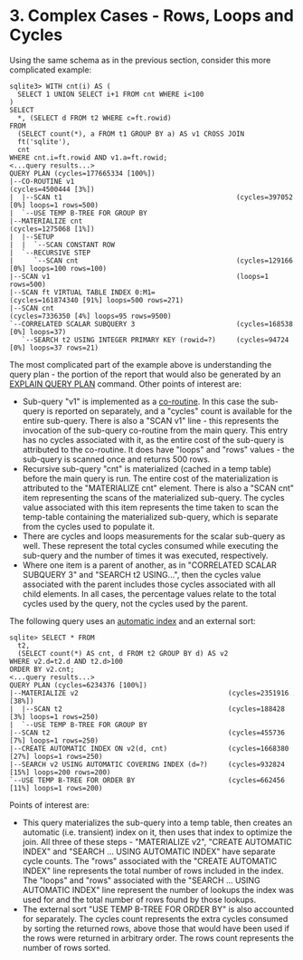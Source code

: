 # 3\. Complex Cases \- Rows, Loops and Cycles


Using the same schema as in the previous section, consider this more
complicated example:




```
sqlite3> WITH cnt(i) AS (
  SELECT 1 UNION SELECT i+1 FROM cnt WHERE i<100
)
SELECT
  *, (SELECT d FROM t2 WHERE c=ft.rowid)
FROM
  (SELECT count(*), a FROM t1 GROUP BY a) AS v1 CROSS JOIN
  ft('sqlite'),
  cnt
WHERE cnt.i=ft.rowid AND v1.a=ft.rowid;
<...query results...>
QUERY PLAN (cycles=177665334 [100%])
|--CO-ROUTINE v1                                        (cycles=4500444 [3%])
|  |--SCAN t1                                           (cycles=397052 [0%] loops=1 rows=500)
|  `--USE TEMP B-TREE FOR GROUP BY
|--MATERIALIZE cnt                                      (cycles=1275068 [1%])
|  |--SETUP
|  |  `--SCAN CONSTANT ROW
|  `--RECURSIVE STEP
|     `--SCAN cnt                                       (cycles=129166 [0%] loops=100 rows=100)
|--SCAN v1                                              (loops=1 rows=500)
|--SCAN ft VIRTUAL TABLE INDEX 0:M1=                    (cycles=161874340 [91%] loops=500 rows=271)
|--SCAN cnt                                             (cycles=7336350 [4%] loops=95 rows=9500)
`--CORRELATED SCALAR SUBQUERY 3                         (cycles=168538 [0%] loops=37)
   `--SEARCH t2 USING INTEGER PRIMARY KEY (rowid=?)     (cycles=94724 [0%] loops=37 rows=21)

```

The most complicated part of the example above is understanding the query 
plan \- the portion of the report that would also be generated by an
[EXPLAIN QUERY PLAN](eqp.html) command. Other points of interest are:



* Sub\-query "v1" is implemented as a [co\-routine](optoverview.html#coroutines).
 In this case the sub\-query is reported on separately, and a "cycles"
 count is available for the entire sub\-query. There is also a "SCAN v1"
 line \- this represents the invocation of the sub\-query co\-routine
 from the main query. This entry has no cycles associated with it, as
 the entire cost of the sub\-query is attributed to the co\-routine.
 It does have "loops" and "rows" values \- the sub\-query is scanned
 once and returns 500 rows.
* Recursive sub\-query "cnt" is materialized (cached in a temp
 table) before the main query is run. The entire cost of the materialization
 is attributed to the "MATERIALIZE cnt" element. There is also a 
 "SCAN cnt" item representing the scans of the materialized sub\-query.
 The cycles value associated with this item represents the time taken
 to scan the temp\-table containing the materialized sub\-query, which is 
 separate from the cycles used to populate it.
* There are cycles and loops measurements for the scalar sub\-query
 as well. These represent the total cycles consumed while executing the
 sub\-query and the number of times it was executed, respectively.
* Where one item is a parent of another, as in "CORRELATED SCALAR
 SUBQUERY 3" and "SEARCH t2 USING...", then the cycles value associated
 with the parent includes those cycles associated with all child elements.
 In all cases, the percentage values relate to the total cycles used by
 the query, not the cycles used by the parent.


The following query uses an [automatic index](optoverview.html#autoindex) and
an external sort:




```
sqlite> SELECT * FROM
  t2,
  (SELECT count(*) AS cnt, d FROM t2 GROUP BY d) AS v2
WHERE v2.d=t2.d AND t2.d>100
ORDER BY v2.cnt;
<...query results...>
QUERY PLAN (cycles=6234376 [100%])
|--MATERIALIZE v2                                     (cycles=2351916 [38%])
|  |--SCAN t2                                         (cycles=188428 [3%] loops=1 rows=250)
|  `--USE TEMP B-TREE FOR GROUP BY
|--SCAN t2                                            (cycles=455736 [7%] loops=1 rows=250)
|--CREATE AUTOMATIC INDEX ON v2(d, cnt)               (cycles=1668380 [27%] loops=1 rows=250)
|--SEARCH v2 USING AUTOMATIC COVERING INDEX (d=?)     (cycles=932824 [15%] loops=200 rows=200)
`--USE TEMP B-TREE FOR ORDER BY                       (cycles=662456 [11%] loops=1 rows=200)

```

Points of interest are:



* This query materializes the sub\-query into a temp table, then creates
 an automatic (i.e. transient) index on it, then uses that index to optimize
 the join. All three of these steps \- "MATERIALIZE v2", "CREATE AUTOMATIC
 INDEX" and "SEARCH ... USING AUTOMATIC INDEX" have separate cycle counts.
 The "rows" associated with the "CREATE AUTOMATIC INDEX" line represents the
 total number of rows included in the index. The "loops" and "rows" associated
 with the "SEARCH ... USING AUTOMATIC INDEX" line represent the number of
 lookups the index was used for and the total number of rows found by those
 lookups.
* The external sort "USE TEMP B\-TREE FOR ORDER BY" is also accounted
 for separately. The cycles count represents the extra cycles consumed by
 sorting the returned rows, above those that would have been used if the rows
 were returned in arbitrary order. The rows count represents the number of
 rows sorted.


